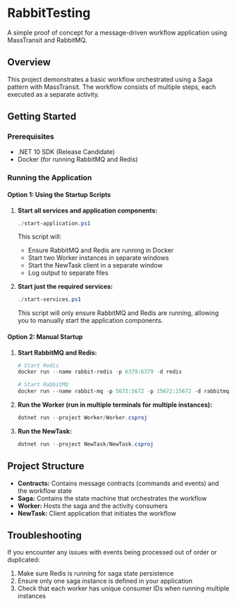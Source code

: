 # RabbitTesting

A simple proof of concept for a message-driven workflow application using MassTransit and RabbitMQ.

## Overview

This project demonstrates a basic workflow orchestrated using a Saga pattern with MassTransit. The workflow consists of multiple steps, each executed as a separate activity.

## Getting Started

### Prerequisites

- .NET 10 SDK (Release Candidate)
- Docker (for running RabbitMQ and Redis)

### Running the Application

#### Option 1: Using the Startup Scripts

1. **Start all services and application components:**

   ```powershell
   ./start-application.ps1
   ```

   This script will:

   - Ensure RabbitMQ and Redis are running in Docker
   - Start two Worker instances in separate windows
   - Start the NewTask client in a separate window
   - Log output to separate files

2. **Start just the required services:**
   ```powershell
   ./start-services.ps1
   ```
   This script will only ensure RabbitMQ and Redis are running, allowing you to manually start the application components.

#### Option 2: Manual Startup

1. **Start RabbitMQ and Redis:**

   ```powershell
   # Start Redis
   docker run --name rabbit-redis -p 6379:6379 -d redis

   # Start RabbitMQ
   docker run --name rabbit-mq -p 5672:5672 -p 15672:15672 -d rabbitmq:3-management
   ```

2. **Run the Worker (run in multiple terminals for multiple instances):**

   ```powershell
   dotnet run --project Worker/Worker.csproj
   ```

3. **Run the NewTask:**
   ```powershell
   dotnet run --project NewTask/NewTask.csproj
   ```

## Project Structure

- **Contracts:** Contains message contracts (commands and events) and the workflow state
- **Saga:** Contains the state machine that orchestrates the workflow
- **Worker:** Hosts the saga and the activity consumers
- **NewTask:** Client application that initiates the workflow

## Troubleshooting

If you encounter any issues with events being processed out of order or duplicated:

1. Make sure Redis is running for saga state persistence
2. Ensure only one saga instance is defined in your application
3. Check that each worker has unique consumer IDs when running multiple instances
